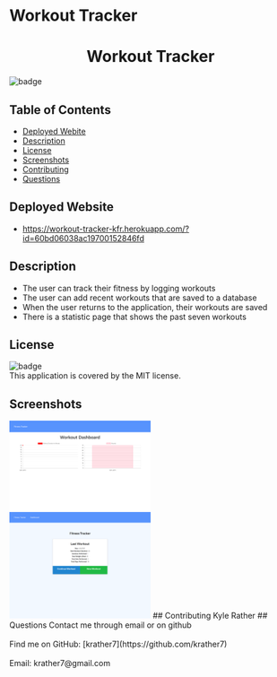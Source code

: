 # Workout Tracker

<h1 align="center">Workout Tracker</h1>
  
![badge](https://img.shields.io/badge/license-MIT-brightgreen)<br />
## Table of Contents
- [Deployed Webite](#deployed)
- [Description](#description)
- [License](#license)
- [Screenshots](#screenshots)
- [Contributing](#contributing)
- [Questions](#questions)
## Deployed Website
- https://workout-tracker-kfr.herokuapp.com/?id=60bd06038ac19700152846fd
## Description
- The user can track their fitness by logging workouts
- The user can add recent workouts that are saved to a database
- When the user returns to the application, their workouts are saved
- There is a statistic page that shows the past seven workouts
## License
![badge](https://img.shields.io/badge/license-MIT-brightgreen)
<br />
This application is covered by the MIT license. 
## Screenshots
<img src = "https://github.com/krather7/Workout-Tracker/blob/main/assets/screenshot-1.png" width = 50% height = 50%>
<img src = "https://github.com/krather7/Workout-Tracker/blob/main/assets/screenshot-2.png" width = 50% height = 50%>
## Contributing
Kyle Rather
## Questions
Contact me through email or on github<br />
<br />
Find me on GitHub: [krather7](https://github.com/krather7)<br />
<br />
Email: krather7@gmail.com<br /><br />


